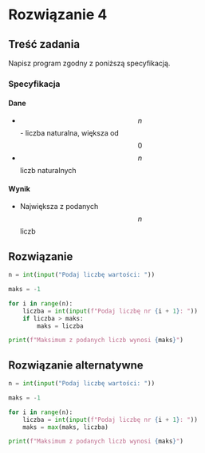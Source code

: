 # Rozwiązanie 4

## Treść zadania

Napisz program zgodny z poniższą specyfikacją.

### Specyfikacja

#### Dane

* $$n$$ - liczba naturalna, większa od $$0$$ 
* $$n$$liczb naturalnych

#### Wynik

* Największa z podanych $$n$$ liczb

## Rozwiązanie

```python
n = int(input("Podaj liczbę wartości: "))

maks = -1

for i in range(n):
    liczba = int(input(f"Podaj liczbę nr {i + 1}: "))
    if liczba > maks:
        maks = liczba

print(f"Maksimum z podanych liczb wynosi {maks}")
```

## Rozwiązanie alternatywne

```python
n = int(input("Podaj liczbę wartości: "))

maks = -1

for i in range(n):
    liczba = int(input(f"Podaj liczbę nr {i + 1}: "))
    maks = max(maks, liczba)

print(f"Maksimum z podanych liczb wynosi {maks}")
```